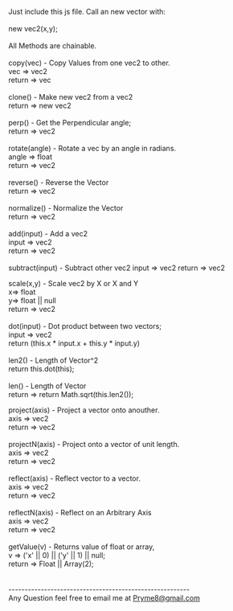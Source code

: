Just include this js file. Call an new vector with:<br />
<br />
new vec2(x,y);<br />
<br />
All Methods are chainable.<br />
<br />
copy(vec) - Copy Values from one vec2 to other.<br />
vec => vec2<br />
return => vec<br />
<br />
clone() - Make new vec2 from a vec2<br />
return =>  new vec2<br />
<br />
perp() - Get the Perpendicular angle;<br />
return => vec2<br />
<br />
rotate(angle) - Rotate a vec by an angle in radians.<br />
angle => float<br />
return => vec2<br />
<br />
reverse() - Reverse the Vector<br />
return => vec2<br />
<br />
normalize() - Normalize the Vector<br />
return => vec2<br />
<br />
add(input) - Add a vec2<br />
input => vec2<br />
return => vec2<br />
<br />
subtract(input) - Subtract other vec2
input => vec2
return => vec2

scale(x,y) - Scale vec2 by X or X and Y<br />
x=> float<br />
y=> float || null<br />
return => vec2<br />
<br />
dot(input) - Dot product between two vectors;<br />
input => vec2<br />
return (this.x * input.x + this.y * input.y)<br />
<br />
len2() - Length of Vector^2<br />
return this.dot(this);<br />
<br />
len() - Length of Vector<br />
return => return Math.sqrt(this.len2());<br />

project(axis) - Project a vector onto anouther.<br />
axis => vec2<br />
return => vec2<br />
<br />
projectN(axis) - Project onto a vector of unit length.<br />
axis => vec2<br />
return => vec2<br />
<br />
reflect(axis) - Reflect vector to a vector.<br />
axis => vec2<br />
return => vec2<br />
<br />
reflectN(axis) - Reflect on an Arbitrary Axis<br />
axis => vec2<br />
return => vec2<br />
<br />
getValue(v)  - Returns value of float or array,<br />
v => ('x' || 0) || ('y' || 1) || null;<br />
return => Float || Array(2);<br />
<br />
<br />
--------------------------------------------------------<br />
Any Question feel free to email me at Pryme8@gmail.com